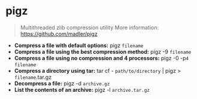 # pigz
> Multithreaded zlib compression utility
> More information: <https://github.com/madler/pigz>
- **Compress a file with default options:**
pigz `filename`
- **Compress a file using the best compression method:**
pigz -9 `filename`
- **Compress a file using no compression and 4 processors:**
pigz -0 -p`4` `filename`
- **Compress a directory using tar:**
tar cf - `path/to/directory` | pigz > `filename`.tar.gz
- **Decompress a file:**
pigz -d `archive.gz`
- **List the contents of an archive:**
pigz -l `archive.tar.gz`

